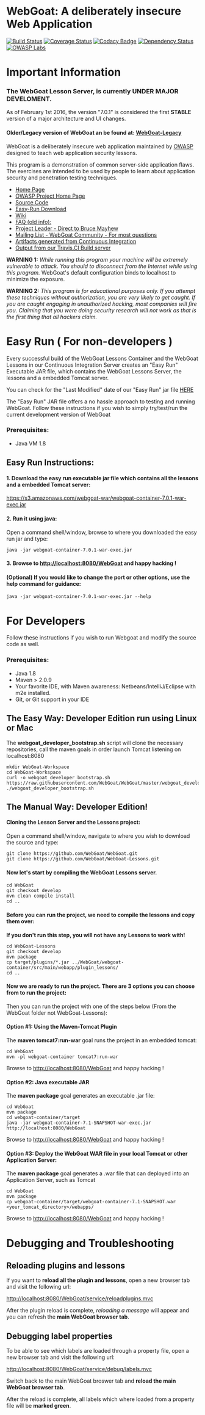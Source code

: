 # WebGoat: A deliberately insecure Web Application

[![Build Status](https://travis-ci.org/WebGoat/WebGoat.svg)](https://travis-ci.org/WebGoat/WebGoat)
[![Coverage Status](https://coveralls.io/repos/WebGoat/WebGoat/badge.svg?branch=master&service=github)](https://coveralls.io/github/WebGoat/WebGoat?branch=master)
[![Codacy Badge](https://api.codacy.com/project/badge/b69ee3a86e3b4afcaf993f210fccfb1d)](https://www.codacy.com/app/dm/WebGoat)
[![Dependency Status](https://www.versioneye.com/user/projects/562da95ae346d7000e0369aa/badge.svg?style=flat)](https://www.versioneye.com/user/projects/562da95ae346d7000e0369aa)
[![OWASP Labs](https://img.shields.io/badge/owasp-labs-orange.svg)](https://www.owasp.org/index.php/OWASP_Project_Inventory#tab=Labs_Projects)

# Important Information

### The WebGoat Lesson Server, is currently **UNDER MAJOR DEVELOMENT**.
As of February 1st 2016, the version "7.0.1" is considered the first **STABLE** version of a major architecture and UI changes.

#### Older/Legacy version of WebGoat an be found at: [WebGoat-Legacy](https://github.com/WebGoat/WebGoat-Legacy)

WebGoat is a deliberately insecure web application maintained by [OWASP](http://www.owasp.org/) designed to teach web
application security lessons.

This program is a demonstration of common server-side application flaws. The
exercises are intended to be used by people to learn about application security and
penetration testing techniques.

* [Home Page](http://webgoat.github.io)
* [OWASP Project Home Page](http://www.owasp.org/index.php/Category:OWASP_WebGoat_Project)
* [Source Code](https://github.com/WebGoat/WebGoat)
* [Easy-Run Download](https://s3.amazonaws.com/webgoat-war/webgoat-container-7.0.1-war-exec.jar)
* [Wiki](https://github.com/WebGoat/WebGoat/wiki)
* [FAQ (old info):](http://code.google.com/p/webgoat/wiki/FAQ)
* [Project Leader - Direct to Bruce Mayhew](mailto:webgoat@owasp.org)
* [Mailing List - WebGoat Community - For most questions](mailto:owasp-webgoat@lists.owasp.org)
* [Artifacts generated from Continuous Integration](http://webgoat-war.s3-website-us-east-1.amazonaws.com/)
* [Output from our Travis.CI Build server](https://travis-ci.org/WebGoat/WebGoat)

**WARNING 1:** *While running this program your machine will be extremely
vulnerable to attack. You should to disconnect from the Internet while using
this program.*  WebGoat's default configuration binds to localhost to minimize 
the exposure.

**WARNING 2:** *This program is for educational purposes only. If you attempt
these techniques without authorization, you are very likely to get caught. If
you are caught engaging in unauthorized hacking, most companies will fire you.
Claiming that you were doing security research will not work as that is the
first thing that all hackers claim.*

# Easy Run ( For non-developers )

Every successful build of the WebGoat Lessons Container and the WebGoat Lessons in our Continuous Integration Server
creates an "Easy Run" Executable JAR file, which contains the WebGoat Lessons Server, the lessons and a embedded Tomcat server.

You can check for the "Last Modified" date of our "Easy Run" jar file [HERE](http://webgoat-war.s3-website-us-east-1.amazonaws.com/)

The "Easy Run" JAR file offers a no hassle approach to testing and running WebGoat. Follow these instructions if you
wish to simply try/test/run the current development version of WebGoat

### Prerequisites:
* Java VM 1.8

## Easy Run Instructions:

#### 1. Download the easy run executable jar file which contains all the lessons and a embedded Tomcat server:

https://s3.amazonaws.com/webgoat-war/webgoat-container-7.0.1-war-exec.jar

#### 2. Run it using java:

Open a command shell/window, browse to where you downloaded the easy run jar and type:

```Shell
java -jar webgoat-container-7.0.1-war-exec.jar
```

#### 3. Browse to [http://localhost:8080/WebGoat](http://localhost:8080/WebGoat) and happy hacking !

#### (Optional) If you would like to change the port or other options, use the help command for guidance:

```Shell
java -jar webgoat-container-7.0.1-war-exec.jar --help
```

# For Developers

Follow these instructions if you wish to run Webgoat and modify the source code as well.

### Prerequisites:

* Java 1.8
* Maven > 2.0.9
* Your favorite IDE, with Maven awareness: Netbeans/IntelliJ/Eclipse with m2e installed.
* Git, or Git support in your IDE

## The Easy Way: Developer Edition run using Linux or Mac
The __webgoat_developer_bootstrap.sh__ script will clone the necessary repositories, call the maven goals in order
launch Tomcat listening on localhost:8080

```Shell
mkdir WebGoat-Workspace
cd WebGoat-Workspace
curl -o webgoat_developer_bootstrap.sh https://raw.githubusercontent.com/WebGoat/WebGoat/master/webgoat_developer_bootstrap.sh
./webgoat_developer_bootstrap.sh
```

## The Manual Way: Developer Edition!

#### Cloning the Lesson Server and the Lessons project:

Open a command shell/window, navigate to where you wish to download the source and type:

```Shell
git clone https://github.com/WebGoat/WebGoat.git
git clone https://github.com/WebGoat/WebGoat-Lessons.git
```

#### Now let's start by compiling the WebGoat Lessons server.

```Shell
cd WebGoat
git checkout develop
mvn clean compile install
cd ..
```

#### Before you can run the project, we need to compile the lessons and copy them over:
**If you don't run this step, you will not have any Lessons to work with!**

```Shell
cd WebGoat-Lessons
git checkout develop
mvn package
cp target/plugins/*.jar ../WebGoat/webgoat-container/src/main/webapp/plugin_lessons/
cd ..
```

#### Now we are ready to run the project. There are 3 options you can choose from to run the project:

Then you can run the project with one of the steps below (From the WebGoat folder not WebGoat-Lessons):

#### Option #1: Using the Maven-Tomcat Plugin
The __maven tomcat7:run-war__ goal runs the project in an embedded tomcat:

```Shell
cd WebGoat
mvn -pl webgoat-container tomcat7:run-war
```

Browse to [http://localhost:8080/WebGoat](http://localhost:8080/WebGoat) and happy hacking !

#### Option #2: Java executable JAR
The __maven package__ goal generates an executable .jar file:

```Shell
cd WebGoat
mvn package
cd webgoat-container/target
java -jar webgoat-container-7.1-SNAPSHOT-war-exec.jar http://localhost:8080/WebGoat
```

Browse to [http://localhost:8080/WebGoat](http://localhost:8080/WebGoat) and happy hacking !

#### Option #3: Deploy the WebGoat WAR file in your local Tomcat or other Application Server:
The __maven package__ goal generates a .war file that can deployed into an Application Server, such as Tomcat

```Shell
cd WebGoat
mvn package
cp webgoat-container/target/webgoat-container-7.1-SNAPSHOT.war <your_tomcat_directory>/webapps/
```

Browse to [http://localhost:8080/WebGoat](http://localhost:8080/WebGoat) and happy hacking !

# Debugging and Troubleshooting

## Reloading plugins and lessons

If you want to __reload all the plugin and lessons__, open a new browser tab and visit the following url:

[http://localhost:8080/WebGoat/service/reloadplugins.mvc](http://localhost:8080/WebGoat/service/reloadplugins.mvc)

After the plugin reload is complete, _reloading a message_ will appear and you can refresh the __main WebGoat browser tab__.

## Debugging label properties

To be able to see which labels are loaded through a property file, open a new browser tab and visit the following url:

[http://localhost:8080/WebGoat/service/debug/labels.mvc](http://localhost:8080/WebGoat/service/debug/labels.mvc)

Switch back to the main WebGoat broswer tab and __reload the main WebGoat browser tab__.

After the reload is complete, all labels which where loaded from a property file will be __marked green__.
